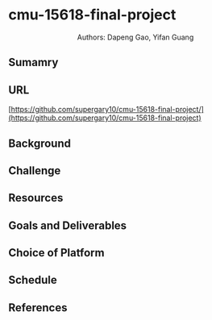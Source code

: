 # cmu-15618-final-project
<center>Authors: Dapeng Gao, Yifan Guang</center>

## Sumamry

## URL
[https://github.com/supergary10/cmu-15618-final-project/](https://github.com/supergary10/cmu-15618-final-project)

## Background

## Challenge

## Resources

## Goals and Deliverables

## Choice of Platform

## Schedule

## References
